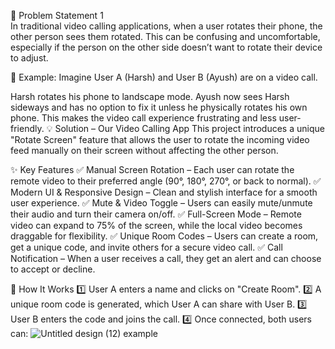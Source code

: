 

📌 Problem Statement   1  
In traditional video calling applications, when a user rotates their phone, the other person sees them rotated. This can be confusing and uncomfortable, especially if the person on the other side doesn’t want to rotate their device to adjust.


🔹 Example:
Imagine User A (Harsh) and User B (Ayush) are on a video call.

Harsh rotates his phone to landscape mode.
Ayush now sees Harsh sideways and has no option to fix it unless he physically rotates his own phone.
This makes the video call experience frustrating and less user-friendly.
💡 Solution – Our Video Calling App
This project introduces a unique "Rotate Screen" feature that allows the user to rotate the incoming video feed manually on their screen without affecting the other person.

✨ Key Features
✅ Manual Screen Rotation – Each user can rotate the remote video to their preferred angle (90°, 180°, 270°, or back to normal).
✅ Modern UI & Responsive Design – Clean and stylish interface for a smooth user experience.
✅ Mute & Video Toggle – Users can easily mute/unmute their audio and turn their camera on/off.
✅ Full-Screen Mode – Remote video can expand to 75% of the screen, while the local video becomes draggable for flexibility.
✅ Unique Room Codes – Users can create a room, get a unique code, and invite others for a secure video call.
✅ Call Notification – When a user receives a call, they get an alert and can choose to accept or decline.

🚀 How It Works
1️⃣ User A enters a name and clicks on "Create Room".
2️⃣ A unique room code is generated, which User A can share with User B.
3️⃣ User B enters the code and joins the call.
4️⃣ Once connected, both users can:
![Untitled design (12)](https://github.com/user-attachments/assets/dbab21f3-c07b-4619-b8bb-70c43d2c03a8)   example
